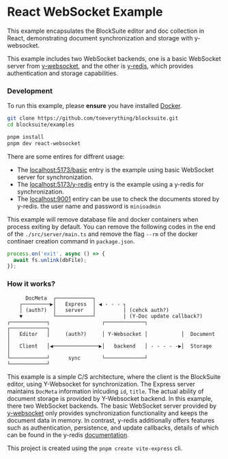 # React WebSocket Example

This example encapsulates the BlockSuite editor and doc collection in React, demonstrating document synchronization and storage with y-websocket.

This example includes two WebSocket backends, one is a basic WebSocket server from [y-websocket](https://github.com/yjs/y-websocket), and the other is [y-redis](https://github.com/yjs/y-redis), which provides authentication and storage capabilities.

### Development

To run this example, please **ensure** you have installed [Docker](https://www.docker.com/).

```sh
git clone https://github.com/toeverything/blocksuite.git
cd blocksuite/examples

pnpm install
pnpm dev react-websocket
```

There are some entires for diffrent usage:

- The [localhost:5173/basic](http://localhost:5173/basic) entry is the example using basic WebSocket server for synchronization.
- The [localhost:5173/y-redis](http://localhost:5173/y-redis) entry is the example using a y-redis for synchronization.
- The [localhost:9001](http://localhost:5173/9001) entiry can be use to check the documents stored by y-redis. the user name and password is `minioadmin`

This example will remove database file and docker containers when process exiting by default. You can remove the following codes in the end of the `./src/server/main.ts` and remove the flag `--rm` of the docker continaer creation command in `package.json`.

```ts
process.on('exit', async () => {
  await fs.unlink(dbFile);
});
```

### How it works?

```
      DocMeta  ┌────────────┐
    ┌─────────▶│   Express  │ ◀ - - - ┐
    │ (auth?)  │   server   │         | (cehck auth?)
    ▼          └────────────┘         | (Y-Doc update callback?)
┌────────────┐                 ┌─────────────┐           ┌────────────┐
│   Editor   │     (auth?)     │ Y-Websocket │           │  Document  │
│   Client   │◀───────────────▶│   backend   │ - - - - -▶│  Storage   │
└────────────┘      sync       └─────────────┘           └────────────┘
```

This example is a simple C/S architecture, where the client is the BlockSuite editor, using Y-Websocket for synchronization. The Express server maintains `DocMeta` information inlcuding `id`, `title`. The actual ability of document storage is provided by Y-Websocket backend.
In this example, there two WebSocket backends. The basic WebSocket server provided by [y-websocket](https://github.com/yjs/y-websocket) only provides synchronization functionality and keeps the document data in memory. In contrast, y-redis additionally offers features such as authentication, persistence, and update callbacks, details of which can be found in the y-redis [documentation](https://github.com/yjs/y-redis).

This project is created using the `pnpm create vite-express` cli.
